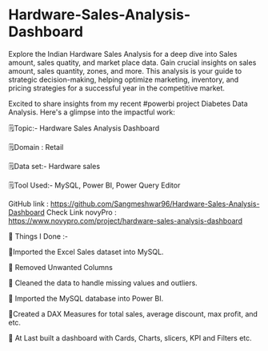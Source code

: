 # Hardware-Sales-Analysis-Dashboard

Explore the Indian Hardware Sales Analysis for a deep dive into Sales amount, sales quatity, and market place data. Gain crucial insights on sales amount, sales quantity, zones, and more. This analysis is your guide to strategic decision-making, helping optimize marketing, inventory, and pricing strategies for a successful year in the competitive market.

Excited to share insights from my recent #powerbi project Diabetes Data Analysis. Here's a glimpse into the impactful work:

🗒Topic:- Hardware Sales Analysis Dashboard

🗒Domain : Retail

🗒Data set:- Hardware sales

🗒Tool Used:- MySQL, Power BI, Power Query Editor

GitHub link : https://github.com/Sangmeshwar96/Hardware-Sales-Analysis-Dashboard
Check Link novyPro : https://www.novypro.com/project/hardware-sales-analysis-dashboard

📝 Things I Done :-

🔹Imported the Excel Sales dataset into MySQL.

🔹 Removed Unwanted Columns

🔹 Cleaned the data to handle missing values and outliers.

🔹 Imported the MySQL database into Power BI.

🔹Created a DAX Measures for total sales, average discount, max profit, and etc.

🔹 At Last built a dashboard with Cards, Charts, slicers, KPI and Filters etc.
